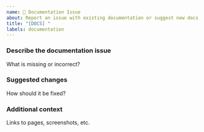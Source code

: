 ```yaml
---
name: 📖 Documentation Issue
about: Report an issue with existing documentation or suggest new docs
title: "[DOCS] "
labels: documentation
---
```


### Describe the documentation issue
What is missing or incorrect?

### Suggested changes
How should it be fixed?

### Additional context
Links to pages, screenshots, etc.
